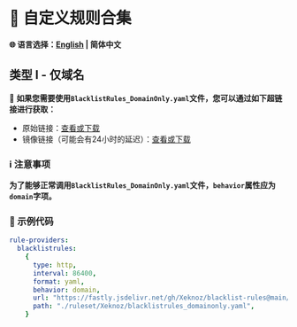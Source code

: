 # 📜 自定义规则合集  
**🌐 语言选择：[English](README.md)  | 简体中文**  
## 类型 Ⅰ - 仅域名  
🔗 **如果您需要使用`BlacklistRules_DomainOnly.yaml`文件，您可以通过如下超链接进行获取：**  
- 原始链接：[查看或下载](https://raw.githubusercontent.com/Xeknoz/blacklist-rules/main/Clash/BlacklistRules_DomainOnly.yaml)  
- 镜像链接（可能会有24小时的延迟）：[查看或下载](https://fastly.jsdelivr.net/gh/Xeknoz/blacklist-rules@main/Clash/BlacklistRules_DomainOnly.yaml)
### ℹ️ 注意事项  
**为了能够正常调用`BlacklistRules_DomainOnly.yaml`文件，`behavior`属性应为`domain`字项。**  
### 📝 示例代码  
```yaml
rule-providers:
  blacklistrules:
    {
      type: http,
      interval: 86400,
      format: yaml,
      behavior: domain,
      url: "https://fastly.jsdelivr.net/gh/Xeknoz/blacklist-rules@main/Clash/BlacklistRules_DomainOnly.yaml",
      path: "./ruleset/Xeknoz/blacklistrules_domainonly.yaml",
    }
```
